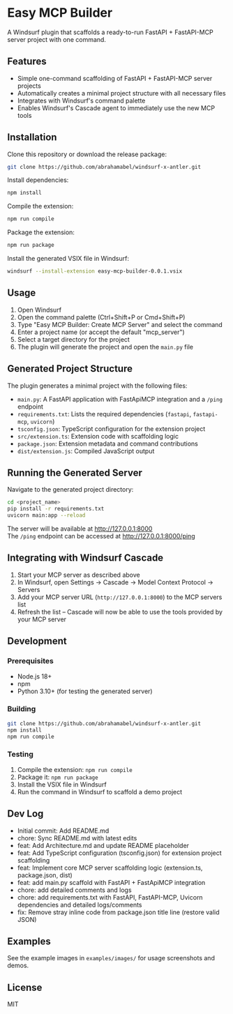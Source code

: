 # Easy MCP Builder

A Windsurf plugin that scaffolds a ready-to-run FastAPI + FastAPI-MCP server project with one command.

## Features

- Simple one-command scaffolding of FastAPI + FastAPI-MCP server projects
- Automatically creates a minimal project structure with all necessary files
- Integrates with Windsurf's command palette
- Enables Windsurf's Cascade agent to immediately use the new MCP tools

## Installation

Clone this repository or download the release package:

```bash
git clone https://github.com/abrahamabel/windsurf-x-antler.git
```

Install dependencies:

```bash
npm install
```

Compile the extension:

```bash
npm run compile
```

Package the extension:

```bash
npm run package
```

Install the generated VSIX file in Windsurf:

```bash
windsurf --install-extension easy-mcp-builder-0.0.1.vsix
```

## Usage

1. Open Windsurf  
2. Open the command palette (Ctrl+Shift+P or Cmd+Shift+P)  
3. Type "Easy MCP Builder: Create MCP Server" and select the command  
4. Enter a project name (or accept the default "mcp_server")  
5. Select a target directory for the project  
6. The plugin will generate the project and open the `main.py` file  

## Generated Project Structure

The plugin generates a minimal project with the following files:

- `main.py`: A FastAPI application with FastApiMCP integration and a `/ping` endpoint  
- `requirements.txt`: Lists the required dependencies (`fastapi`, `fastapi-mcp`, `uvicorn`)  
- `tsconfig.json`: TypeScript configuration for the extension project  
- `src/extension.ts`: Extension code with scaffolding logic  
- `package.json`: Extension metadata and command contributions  
- `dist/extension.js`: Compiled JavaScript output  

## Running the Generated Server

Navigate to the generated project directory:

```bash
cd <project_name>
pip install -r requirements.txt
uvicorn main:app --reload
```

The server will be available at http://127.0.0.1:8000  
The `/ping` endpoint can be accessed at http://127.0.0.1:8000/ping

## Integrating with Windsurf Cascade

1. Start your MCP server as described above  
2. In Windsurf, open Settings → Cascade → Model Context Protocol → Servers  
3. Add your MCP server URL (`http://127.0.0.1:8000`) to the MCP servers list  
4. Refresh the list – Cascade will now be able to use the tools provided by your MCP server

## Development

### Prerequisites

- Node.js 18+  
- npm  
- Python 3.10+ (for testing the generated server)

### Building

```bash
git clone https://github.com/abrahamabel/windsurf-x-antler.git
npm install
npm run compile
```

### Testing

1. Compile the extension: `npm run compile`  
2. Package it: `npm run package`  
3. Install the VSIX file in Windsurf  
4. Run the command in Windsurf to scaffold a demo project

## Dev Log

- Initial commit: Add README.md  
- chore: Sync README.md with latest edits  
- feat: Add Architecture.md and update README placeholder  
- feat: Add TypeScript configuration (tsconfig.json) for extension project scaffolding  
- feat: Implement core MCP server scaffolding logic (extension.ts, package.json, dist)  
- feat: add main.py scaffold with FastAPI + FastApiMCP integration  
- chore: add detailed comments and logs  
- chore: add requirements.txt with FastAPI, FastAPI-MCP, Uvicorn dependencies and detailed logs/comments  
- fix: Remove stray inline code from package.json title line (restore valid JSON)

## Examples

See the example images in `examples/images/` for usage screenshots and demos.

## License

MIT
